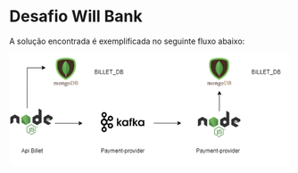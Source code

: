 
# Desafio Will Bank

A solução encontrada é exemplificada no seguinte fluxo abaixo:

![App Screenshot](./screenshots/arch.png)